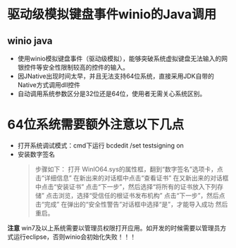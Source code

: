 驱动级模拟键盘事件winio的Java调用
===========================================
winio java
--------------

- 使用winio模拟键盘事件（驱动级模拟），能够突破系统虚拟键盘无法输入的网银控件等安全性限制较高的控件的输入。
- 因JNative出现时间太早，并且无法支持64位系统，直接采用JDK自带的Native方式调用dll控件
- 自动调用系统参数区分是32位还是64位，使用者无需关心系统区别。

# 64位系统需要额外注意以下几点

- 打开系统调试模式：cmd下运行 bcdedit /set testsigning on
- 安装数字签名
  > 步骤如下：
  打开 WinIO64.sys的属性框，翻到“数字签名”选项卡，点击“详细信息”
  在新出来的对话框中点击“查看证书”
  在又新出来的对话框中点击“安装证书”
  点击“下一步”，然后选择“将所有的证书放入下列存储”
  点击浏览，选择“受信任的根证书发布机构”
  点击“下一步”，然后点击“完成”
  在弹出的“安全性警告”对话框中选择“是”，才能导入成功
  然后重启。
 
 **注意** 
 win7及以上系统需要以管理员权限打开应用。如开发的时候需要以管理员方式运行eclipse，否则winio会初始化失败！！！

